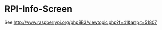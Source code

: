 RPI-Info-Screen
===============

See http://www.raspberrypi.org/phpBB3/viewtopic.php?f=41&amp;t=51807

